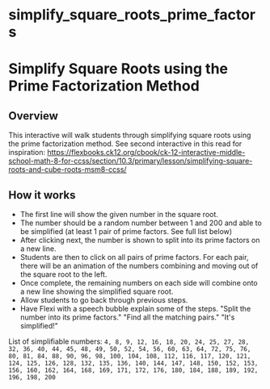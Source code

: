 # simplify_square_roots_prime_factors

# Simplify Square Roots using the Prime Factorization Method


## Overview

This interactive will walk students through simplifying square roots using the prime factorization method.
See second interactive in this read for inspiration: https://flexbooks.ck12.org/cbook/ck-12-interactive-middle-school-math-8-for-ccss/section/10.3/primary/lesson/simplifying-square-roots-and-cube-roots-msm8-ccss/

## How it works
- The first line will show the given number in the square root. 
- The number should be a random number between 1 and 200 and able to be simplified (at least 1 pair of prime factors. See full list below) 
- After clicking next, the number is shown to split into its prime factors on a new line. 
- Students are then to click on all pairs of prime factors. For each pair, there will be an animation of the numbers combining and moving out of the square root to the left. 
- Once complete, the remaining numbers on each side will combine onto a new line showing the simplified square root.
- Allow students to go back through previous steps.
- Have Flexi with a speech bubble explain some of the steps. "Split the number into its prime factors." "Find all the matching pairs." "It's simplified!"

List of simplifiable numbers:
`4, 8, 9, 12, 16, 18, 20, 24, 25, 27, 28, 32, 36, 40, 44, 45, 48, 49, 50, 52, 54, 56, 60, 63, 64, 72, 75, 76, 80, 81, 84, 88, 90, 96, 98, 100, 104, 108, 112, 116, 117, 120, 121, 124, 125, 126, 128, 132, 135, 136, 140, 144, 147, 148, 150, 152, 153, 156, 160, 162, 164, 168, 169, 171, 172, 176, 180, 184, 188, 189, 192, 196, 198, 200`
